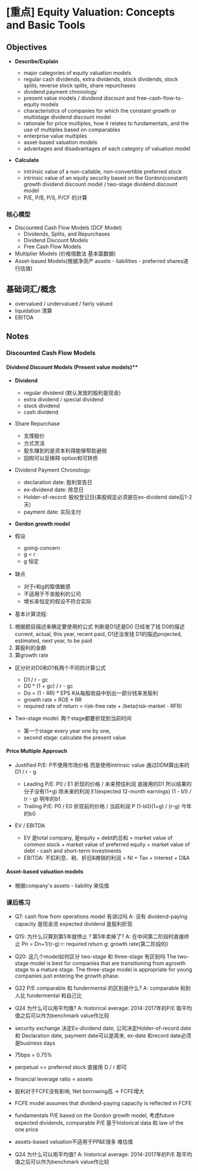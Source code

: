 # [重点] Equity Valuation: Concepts and Basic Tools

## Objectives

* **Describe/Explain**
  * major categories of equity valuation models
  * regular cash dividends, extra dividends, stock dividends, stock splits, reverse stock splits, share repurchases
  * dividend payment chronology
  * present value models / dividend discount and free-cash-flow-to-equity models
  * characteristics of companies for which the constant growth or multistage dividend discount model
  * rationale for price multiples, how it relates to fundamentals, and the use of multiples based on comparables
  * enterprise value multiples
  * asset-based valuation models
  * advantages and disadvantages of each category of valuation model

* **Calculate**
  * intrinsic value of a non-callable, non-convertible preferred stock
  * intrinsic value of an equity security based on the Gordon(constant) growth dividend discount model / two-stage dividend discount model
  * P/E, P/B, P/S, P/CF 的计算

### 核心模型
* Discounted Cash Flow Models (DCF Model)
    * Dividends, Splits, and Repurchases
    * Dividend Discount Models
    * Free Cash Flow Models
* Multiplier Models (价格倍数法 基本面数据)
* Asset-based Models(根据净资产 assets - liabilities - preferred shares进行估值)

## 基础词汇/概念
* overvalued / undervalued / fairly valued 
* liquidation 清算
* EBITDA

## Notes


### Discounted Cash Flow Models


#### Dividend Discount Models (Present value models)**
* **Dividend**
  * regular dividend (默认发放的股利是现金)
  * extra dividend / special dividend
  * stock dividend
  * cash dividend
* Share Repurchase
  * 支撑股价
  * 方式灵活
  * 股东赚到的是资本利得能够帮助避税
  * 回购可以反稀释 option和可转债
* Dividend Payment Chronology: 
  * declaration date: 股利宣告日 
  * ex-dividend date: 除息日
  * Holder-of-record: 股权登记日(美股规定必须是在ex-dividend date后1-2天)
  * payment date: 实际支付

* **Gordon growth model**
* 假设
  * going-concern
  * g < r
  * g 恒定
* 缺点
  * 对于r和g的取值敏感
  * 不适用于不发股利的公司
  * 增长率恒定的假设不符合实际
* 基本计算流程:
1. 根据题目描述来确定要使用的公式 判断是D1还是D0 已经发了钱 D0的描述 current, actual, this year, recent paid, D1还没发钱 D1的描述projected, estimated, next year, to be paid 
2. 算股利的金额 
3. 算growth rate 

* 区分针对D0和D1有两个不同的计算公式
  * D1 / r - gc
  * D0 * (1 + gc) / r - gc
  * Do = (1 - RR) * EPS #从每股收益中划出一部分钱来发股利
  * growth rate = ROE * RR
  * required rate of return = risk-free rate + /beta(risk-market - RFR)

* Two-stage model: 两个stage都要折现到当前时间
  * 第一个stage every year one by one,
  * second stage: calculate the present value 

#### Price Multiple Approach 
* Justified P/E: P不使用市场价格 而是使用intrinsic value 通过DDM算出来的 D1 / r - g
  * Leading P/E: P0 / E1 折现的价格 / 未来预估利润 直接用的D1 所以结果的分子没有(1+g) 除未来的利润 E1(expected 12-month earnings)  (1 - b1) / (r - g) 明年的b1
  * Trailing P/E: P0 / E0 折现前的价格 / 当前利润  P  (1-b0)(1+g) / (r-g) 今年的b0

* EV / EBITDA
  * EV 是total company, 是equity + debt的总和 = market value of common stock + market value of preferred equity + market value of debt - cash and short-term investments
  * EBITDA: 不扣利息、税、折旧&摊销的利润  = NI + Tax + Interest + D&A

#### Asset-based valuation models
* 根据company's assets - liability 来估值

### 课后练习
* Q7: cash flow from operations model 有讲过吗 A: 没有 dividend-paying capacity 是现金流 expected dividend 是股利折现
* Q15: 为什么只算到第5年就停止？第5年卖掉了? A: 在中间第二阶段时直接终止 Pn = Dn+1/(r-g) r: required return g: growth rate(第二阶段的)
* Q20: 这几个model如何区分 two-stage 和 three-stage 有区别吗 The two-stage model is best for companies that are transitioning from agrowth stage to a mature stage. The three-stage model is appropriate for young companies just entering the growth phase.
* Q22 P/E comparable 和 fundermental 的区别是什么? A: comparable 和别人比 fundermental 和自己比
* Q24 为什么可以用平均值? A: historical average: 2014-2017年的P/E 取平均值之后可以作为benchmark value作比较
* security exchange 决定Ex-dividend date, 公司决定Holder-of-record date 和 Declaration date, payment date可以是周末, ex-date 和record date必须是business days
* 75bps = 0.75%
* perpetual == preferred stock 直接用 D / r 即可
* financial leverage ratio = assets
* 股利对于FCFE没有影响, Net borrowing高 -> FCFE增大
* FCFE model assumes that dividend-paying capacity is reflected in FCFE
* fundamentals P/E based on the Gordon growth model, 考虑future expected dividends, comparable P/E 基于historical data 和 law of the one price
* assets-based valuation不适用于PP&E很多 难估值






* Q24 为什么可以用平均值? A: historical average: 2014-2017年的P/E 取平均值之后可以作为benchmark value作比较
